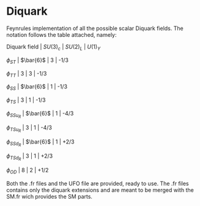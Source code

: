 # Diquark
Feynrules implementation of all the possible scalar Diquark fields. The notation follows the table attached, namely:


Diquark field | $SU(3)_c$ | $SU(2)_L$ | $U(1)_Y$

$\phi_{ST}$ | $\bar{6}$ | 3 | -1/3

$\phi_{TT}$ | 3 | 3 | -1/3

$\phi_{SS}$ | $\bar{6}$ | 1 | -1/3

$\phi_{TS}$ | 3 | 1 | -1/3

$\phi_{SSu_R}$ | $\bar{6}$ | 1 | -4/3

$\phi_{TSu_R}$ | 3 | 1 | -4/3

$\phi_{SSd_R}$ | $\bar{6}$             | 1 | +2/3

$\phi_{TSd_R}$ | 3 | 1 | +2/3

$\phi_{OD}$ | 8 | 2 | +1/2


Both the .fr files and the UFO file are provided, ready to use. The .fr files contains only the diquark extensions and are meant to be merged with the SM.fr wich provides the SM parts.
